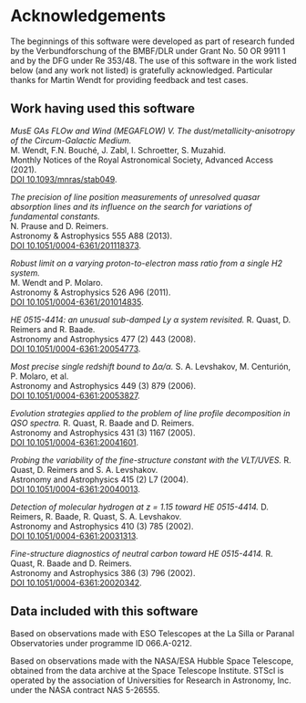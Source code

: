 # Acknowledgements

The beginnings of this software were developed as part of research funded by the Verbundforschung
of the BMBF/DLR under Grant No. 50 OR 9911 1 and by the DFG under Re 353/48. The use of this software in the
work listed below (and any work not listed) is gratefully acknowledged. Particular thanks for Martin Wendt
for providing feedback and test cases.

## Work having used this software

*MusE GAs FLOw and Wind (MEGAFLOW) V. The dust/metallicity-anisotropy of the Circum-Galactic Medium.*  
M. Wendt, F.N. Bouché, J. Zabl, I. Schroetter, S. Muzahid.  
Monthly Notices of the Royal Astronomical Society, Advanced Access (2021).  
[DOI 10.1093/mnras/stab049](https://doi.org/10.1093/mnras/stab049).  

*The precision of line position measurements of unresolved quasar absorption lines and its influence on the search for variations of fundamental constants.*   
N. Prause and D. Reimers.  
Astronomy & Astrophysics 555 A88 (2013).  
[DOI 10.1051/0004-6361/201118373](http://doi.org/10.1051/0004-6361/201118373).  

*Robust limit on a varying proton-to-electron mass ratio from a single H2 system.*   
M. Wendt and P. Molaro.  
Astronomy & Astrophysics 526 A96 (2011).  
[DOI 10.1051/0004-6361/201014835](http://doi.org/10.1051/0004-6361/201014835).  

*HE 0515-4414: an unusual sub-damped Ly α system revisited.* 
R. Quast, D. Reimers and R. Baade.  
Astronomy and Astrophysics 477 (2) 443 (2008).  
[DOI 10.1051/0004-6361:20054773](http://doi.org/10.1051/0004-6361:20054773).  

*Most precise single redshift bound to Δα/α.* 
S. A. Levshakov, M. Centurión, P. Molaro, et al.  
Astronomy and Astrophysics 449 (3) 879 (2006).  
[DOI 10.1051/0004-6361:20053827](http://doi.org/10.1051/0004-6361:20053827).  

*Evolution strategies applied to the problem of line profile decomposition in QSO spectra.* 
R. Quast, R. Baade and D. Reimers.  
Astronomy and Astrophysics 431 (3) 1167 (2005).  
[DOI 10.1051/0004-6361:20041601](http://doi.org/10.1051/0004-6361:20041601).  

*Probing the variability of the fine-structure constant with the VLT/UVES.* 
R. Quast, D. Reimers and S. A. Levshakov.  
Astronomy and Astrophysics 415 (2) L7 (2004).  
[DOI 10.1051/0004-6361:20040013](http://doi.org/10.1051/0004-6361:20040013).  

*Detection of molecular hydrogen at z = 1.15 toward HE 0515-4414.* 
D. Reimers, R. Baade, R. Quast, S. A. Levshakov.  
Astronomy and Astrophysics 410 (3) 785 (2002).  
[DOI 10.1051/0004-6361:20031313](http://doi.org/10.1051/0004-6361:20031313). 

*Fine-structure diagnostics of neutral carbon toward HE 0515-4414.* 
R. Quast, R. Baade and D. Reimers.  
Astronomy and Astrophysics 386 (3) 796 (2002).  
[DOI 10.1051/0004-6361:20020342](http://doi.org/10.1051/0004-6361:20020342).  

## Data included with this software

Based on observations made with ESO Telescopes at the La Silla or Paranal Observatories
under programme ID 066.A-0212.

Based on observations made with the NASA/ESA Hubble Space Telescope, obtained
from the data archive at the Space Telescope Institute. STScI is operated by
the association of Universities for Research in Astronomy, Inc. under the NASA
contract NAS 5-26555.
